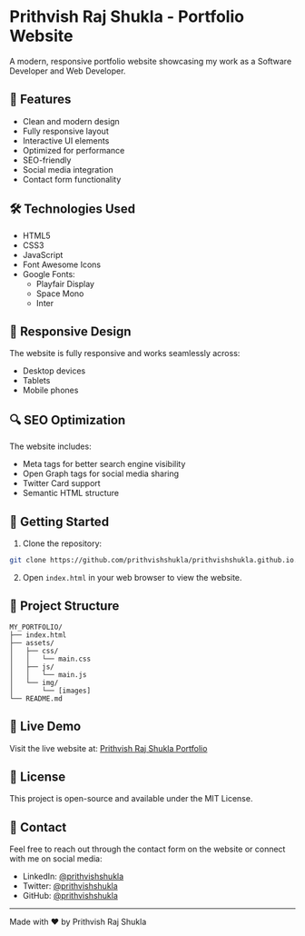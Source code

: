 # Prithvish Raj Shukla - Portfolio Website

A modern, responsive portfolio website showcasing my work as a Software Developer and Web Developer.

## 🌟 Features

- Clean and modern design
- Fully responsive layout
- Interactive UI elements
- Optimized for performance
- SEO-friendly
- Social media integration
- Contact form functionality

## 🛠️ Technologies Used

- HTML5
- CSS3
- JavaScript
- Font Awesome Icons
- Google Fonts:
  - Playfair Display
  - Space Mono
  - Inter

## 📱 Responsive Design

The website is fully responsive and works seamlessly across:
- Desktop devices
- Tablets
- Mobile phones

## 🔍 SEO Optimization

The website includes:
- Meta tags for better search engine visibility
- Open Graph tags for social media sharing
- Twitter Card support
- Semantic HTML structure

## 🚀 Getting Started

1. Clone the repository:
```bash
git clone https://github.com/prithvishshukla/prithvishshukla.github.io.git
```

2. Open `index.html` in your web browser to view the website.

## 📁 Project Structure

```
MY_PORTFOLIO/
├── index.html
├── assets/
│   ├── css/
│   │   └── main.css
│   ├── js/
│   │   └── main.js
│   └── img/
│       └── [images]
└── README.md
```

## 🔗 Live Demo

Visit the live website at: [Prithvish Raj Shukla Portfolio](https://prithvishshukla.github.io/MY_PORTFOLIO_WEBSITE/)

## 📝 License

This project is open-source and available under the MIT License.

## 🤝 Contact

Feel free to reach out through the contact form on the website or connect with me on social media:
- LinkedIn: [@prithvishshukla](https://www.linkedin.com/in/prithvishshukla)
- Twitter: [@prithvishshukla](https://twitter.com/prithvishshukla)
- GitHub: [@prithvishshukla](https://github.com/prithvishshukla)

---
Made with ❤️ by Prithvish Raj Shukla
